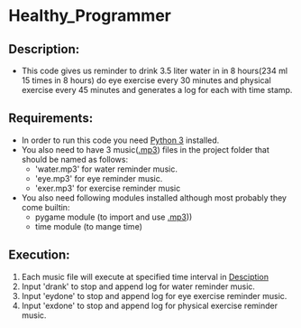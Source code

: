 # Healthy_Programmer
## Description:
- This code gives us reminder to drink 3.5 liter water in in 8 hours(234 ml 15 times in 8 hours) do eye exercise every 30 minutes and physical exercise every 45 minutes and generates a log for each with time stamp.
## Requirements:
- In order to run this code you need [Python 3](https://www.python.org/) installed.
- You also need to have 3 music([.mp3](https://en.wikipedia.org/wiki/MP3)) files in the project folder that should be named as follows:
  - 'water.mp3' for water reminder music.
  - 'eye.mp3' for eye reminder music.
  - 'exer.mp3' for exercise reminder music
- You also need following modules installed although most probably they come builtin:
  - pygame module (to import and use [.mp3](https://en.wikipedia.org/wiki/MP3)))
  - time module (to mange time)
## Execution:
1. Each music file will execute at specified time interval in [Desciption](https://github.com/ahmadabdullah407/Healthy_Programmer/blob/main/README.md#description)
2. Input 'drank' to stop and append log for water reminder music.
3. Input 'eydone' to stop and append log for eye exercise reminder music.
4. Input 'exdone' to stop and append log for physical exercise reminder music.
